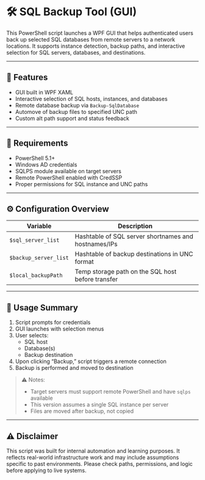 # 🛠️ SQL Backup Tool (GUI)

This PowerShell script launches a WPF GUI that helps authenticated users back up selected SQL databases from remote servers to a network locations. It supports instance detection, backup paths, and interactive selection for SQL servers, databases, and destinations.

---

## 🧩 Features

- GUI built in WPF XAML
- Interactive selection of SQL hosts, instances, and databases
- Remote database backup via `Backup-SqlDatabase`
- Automove of backup files to specified UNC path
- Custom alt path support and status feedback

---

## 🧪 Requirements

- PowerShell 5.1+
- Windows AD credentials
- SQLPS module available on target servers
- Remote PowerShell enabled with CredSSP
- Proper permissions for SQL instance and UNC paths

---

## ⚙️ Configuration Overview

| Variable | Description |
|---------|-------------|
| `$sql_server_list` | Hashtable of SQL server shortnames and hostnames/IPs |
| `$backup_server_list` | Hashtable of backup destinations in UNC format |
| `$local_backupPath` | Temp storage path on the SQL host before transfer |

---

## 🚀 Usage Summary

1. Script prompts for credentials
2. GUI launches with selection menus
3. User selects:
   - SQL host
   - Database(s)
   - Backup destination
4. Upon clicking “Backup,” script triggers a remote connection
5. Backup is performed and moved to destination

> ⚠️ Notes:
> - Target servers must support remote PowerShell and have `sqlps` available  
> - This version assumes a single SQL instance per server  
> - Files are moved after backup, not copied  

---

## ⚠️ Disclaimer

This script was built for internal automation and learning purposes. It reflects real-world infrastructure work and may include assumptions specific to past environments. Please check paths, permissions, and  logic before applying to live systems.
